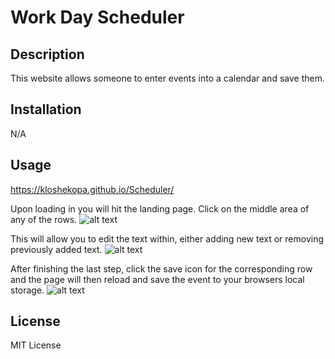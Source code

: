 # Work Day Scheduler

## Description

This website allows someone to enter events into a calendar and save them.


## Installation

N/A

## Usage

https://kloshekopa.github.io/Scheduler/

Upon loading in you will hit the landing page. Click on the middle area of any of the rows.
![alt text](assets/Screenshots/Home.png)

This will allow you to edit the text within, either adding new text or removing previously added text.
![alt text](assets/Screenshots/Typing.png)

After finishing the last step, click the save icon for the corresponding row and the page will then reload and save the event to your browsers local storage.
![alt text](assets/Screenshots/Saved.png)

## License

MIT License
